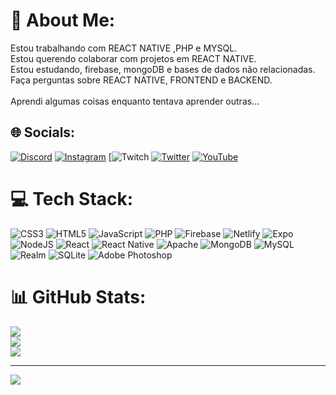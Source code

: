 # 💫 About Me:
Estou trabalhando com REACT NATIVE ,PHP e MYSQL.<br>Estou querendo colaborar com projetos em REACT NATIVE.<br>Estou estudando, firebase, mongoDB e bases de dados não relacionadas.<br>Faça perguntas sobre REACT NATIVE, FRONTEND e BACKEND.<br><br>Aprendi algumas coisas enquanto tentava aprender outras...


## 🌐 Socials:
[![Discord](https://img.shields.io/badge/Discord-%237289DA.svg?logo=discord&logoColor=white)](htttps://discord.gg/lucz.sz#9627) [![Instagram](https://img.shields.io/badge/Instagram-%23E4405F.svg?logo=Instagram&logoColor=white)](https://instagram.com/lucz.sz) [![![Twitch](https://img.shields.io/badge/Twitch-%239146FF.svg?logo=Twitch&logoColor=white)](https://twitch.tv/lucz4z) [![Twitter](https://img.shields.io/badge/Twitter-%231DA1F2.svg?logo=Twitter&logoColor=white)](https://twitter.com/lucz_sz) [![YouTube](https://img.shields.io/badge/YouTube-%23FF0000.svg?logo=YouTube&logoColor=white)](https://youtube.com/c/estudiocreator1) 

# 💻 Tech Stack:
![CSS3](https://img.shields.io/badge/css3-%231572B6.svg?style=for-the-badge&logo=css3&logoColor=white) ![HTML5](https://img.shields.io/badge/html5-%23E34F26.svg?style=for-the-badge&logo=html5&logoColor=white) ![JavaScript](https://img.shields.io/badge/javascript-%23323330.svg?style=for-the-badge&logo=javascript&logoColor=%23F7DF1E) ![PHP](https://img.shields.io/badge/php-%23777BB4.svg?style=for-the-badge&logo=php&logoColor=white) ![Firebase](https://img.shields.io/badge/firebase-%23039BE5.svg?style=for-the-badge&logo=firebase) ![Netlify](https://img.shields.io/badge/netlify-%23000000.svg?style=for-the-badge&logo=netlify&logoColor=#00C7B7) ![Expo](https://img.shields.io/badge/expo-1C1E24?style=for-the-badge&logo=expo&logoColor=#D04A37) ![NodeJS](https://img.shields.io/badge/node.js-6DA55F?style=for-the-badge&logo=node.js&logoColor=white) ![React](https://img.shields.io/badge/react-%2320232a.svg?style=for-the-badge&logo=react&logoColor=%2361DAFB) ![React Native](https://img.shields.io/badge/react_native-%2320232a.svg?style=for-the-badge&logo=react&logoColor=%2361DAFB) ![Apache](https://img.shields.io/badge/apache-%23D42029.svg?style=for-the-badge&logo=apache&logoColor=white) ![MongoDB](https://img.shields.io/badge/MongoDB-%234ea94b.svg?style=for-the-badge&logo=mongodb&logoColor=white) ![MySQL](https://img.shields.io/badge/mysql-%2300f.svg?style=for-the-badge&logo=mysql&logoColor=white) ![Realm](https://img.shields.io/badge/Realm-39477F?style=for-the-badge&logo=realm&logoColor=white) ![SQLite](https://img.shields.io/badge/sqlite-%2307405e.svg?style=for-the-badge&logo=sqlite&logoColor=white) ![Adobe Photoshop](https://img.shields.io/badge/adobephotoshop-%2331A8FF.svg?style=for-the-badge&logo=adobephotoshop&logoColor=white)
# 📊 GitHub Stats:
![](https://github-readme-stats.vercel.app/api?username=luczsz&theme=dark&hide_border=false&include_all_commits=false&count_private=false)<br/>
![](https://github-readme-streak-stats.herokuapp.com/?user=luczsz&theme=dark&hide_border=false)<br/>
![](https://github-readme-stats.vercel.app/api/top-langs/?username=luczsz&theme=dark&hide_border=false&include_all_commits=false&count_private=false&layout=compact)

---
[![](https://visitcount.itsvg.in/api?id=luczsz&icon=0&color=0)](https://visitcount.itsvg.in)

<!-- Proudly created with GPRM ( https://gprm.itsvg.in ) -->
